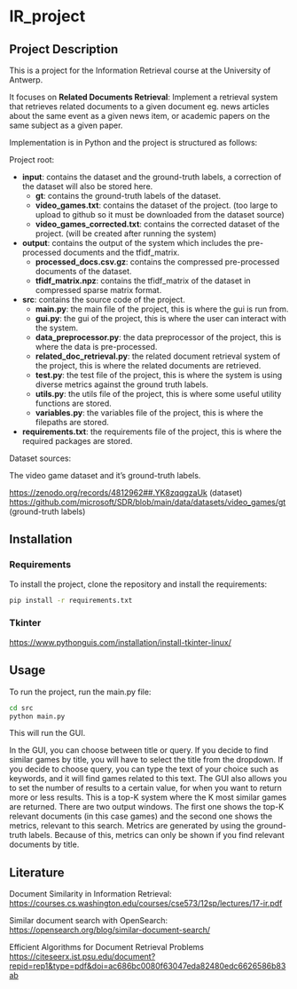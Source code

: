 # IR_project

## Project Description

This is a project for the Information Retrieval course at the University of Antwerp. 

It focuses on **Related Documents Retrieval**: Implement a retrieval system that retrieves related documents to a given document 
eg. news articles about the same event as a given news item, or academic papers on the same subject as a given paper. 

Implementation is in Python and the project is structured as follows:

Project root:
- **input**: contains the dataset and the ground-truth labels, a correction of the dataset will also be stored here.
  - **gt**: contains the ground-truth labels of the dataset.
  - **video_games.txt**: contains the dataset of the project. (too large to upload to github so it must be downloaded from the dataset source)
  - **video_games_corrected.txt**: contains the corrected dataset of the project. (will be created after running the system)
- **output**: contains the output of the system which includes the pre-processed documents and the tfidf_matrix.
  - **processed_docs.csv.gz**: contains the compressed pre-processed documents of the dataset.
  - **tfidf_matrix.npz**: contains the tfidf_matrix of the dataset in compressed sparse matrix format.
- **src**: contains the source code of the project.
  - **main.py**: the main file of the project, this is where the gui is run from.
  - **gui.py**: the gui of the project, this is where the user can interact with the system.
  - **data_preprocessor.py**: the data preprocessor of the project, this is where the data is pre-processed.
  - **related_doc_retrieval.py**: the related document retrieval system of the project, this is where the related documents are retrieved.
  - **test.py**: the test file of the project, this is where the system is using diverse metrics against the ground truth labels.
  - **utils.py**: the utils file of the project, this is where some useful utility functions are stored.
  - **variables.py**: the variables file of the project, this is where the filepaths are stored.
- **requirements.txt**: the requirements file of the project, this is where the required packages are stored.

Dataset sources:

The video game dataset and it’s ground-truth labels.

https://zenodo.org/records/4812962##.YK8zqqgzaUk (dataset)
https://github.com/microsoft/SDR/blob/main/data/datasets/video_games/gt (ground-truth labels)

## Installation
### Requirements
To install the project, clone the repository and install the requirements:

```bash
pip install -r requirements.txt
```
### Tkinter
https://www.pythonguis.com/installation/install-tkinter-linux/



## Usage

To run the project, run the main.py file:

```bash
cd src
python main.py
```

This will run the GUI.

In the GUI, you can choose between title or query. 
If you decide to find similar games by title, 
you will have to select the title from the dropdown. 
If you decide to choose query, you can type the text of 
your choice such as keywords, and it will find games related to this text. 
The GUI also allows you to set the number of results to a certain value, 
for when you want to return more or less results. This is a top-K system 
where the K most similar games are returned. There are two output windows. 
The first one shows the top-K relevant documents (in this case games) and 
the second one shows the metrics, relevant to this search. 
Metrics are generated by using the ground-truth labels. 
Because of this, metrics can only be shown if you find relevant documents by title.

## Literature

Document Similarity in Information Retrieval:
https://courses.cs.washington.edu/courses/cse573/12sp/lectures/17-ir.pdf
		
Similar document search with OpenSearch:
https://opensearch.org/blog/similar-document-search/ 

Efficient Algorithms for Document Retrieval Problems 
https://citeseerx.ist.psu.edu/document?repid=rep1&type=pdf&doi=ac686bc0080f63047eda82480edc6626586b83ab 
